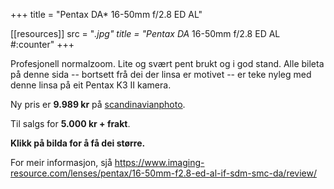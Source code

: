 +++
title = "Pentax DA* 16-50mm f/2.8 ED AL"

[[resources]]
src = "*.jpg"
title = "Pentax DA* 16-50mm f/2.8 ED AL #:counter"
+++

Profesjonell normalzoom. Lite og svært pent brukt og i god stand. Alle bileta på denne sida -- bortsett frå dei der linsa er motivet -- er teke nyleg med denne linsa på eit Pentax K3 II kamera.

Ny pris er **9.989 kr** på [scandinavianphoto](https://www.scandinavianphoto.no/produkt/6033472/pentax/da-16-50mm-f-2-8-ed-al-if-sdm-profesjonell-normalzoom).

Til salgs for **5.000 kr + frakt**.

**Klikk på bilda for å få dei større.**


For meir informasjon, sjå https://www.imaging-resource.com/lenses/pentax/16-50mm-f2.8-ed-al-if-sdm-smc-da/review/